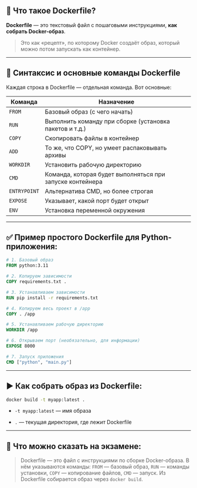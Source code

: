 
## 📄 Что такое Dockerfile?

**Dockerfile** — это текстовый файл с пошаговыми инструкциями, **как собрать Docker-образ**.

> Это как «рецепт», по которому Docker создаёт образ, который можно потом запускать как контейнер.

---

## 🔧 Синтаксис и основные команды Dockerfile

Каждая строка в Dockerfile — отдельная команда. Вот основные:

| Команда      | Назначение                                                |
| ------------ | --------------------------------------------------------- |
| `FROM`       | Базовый образ (с чего начать)                             |
| `RUN`        | Выполнить команду при сборке (установка пакетов и т.д.)   |
| `COPY`       | Скопировать файлы в контейнер                             |
| `ADD`        | То же, что COPY, но умеет распаковывать архивы            |
| `WORKDIR`    | Установить рабочую директорию                             |
| `CMD`        | Команда, которая будет выполняться при запуске контейнера |
| `ENTRYPOINT` | Альтернатива CMD, но более строгая                        |
| `EXPOSE`     | Указывает, какой порт будет открыт                        |
| `ENV`        | Установка переменной окружения                            |

---

## ✅ Пример простого Dockerfile для Python-приложения:

```Dockerfile
# 1. Базовый образ
FROM python:3.11

# 2. Копируем зависимости
COPY requirements.txt .

# 3. Устанавливаем зависимости
RUN pip install -r requirements.txt

# 4. Копируем весь проект в /app
COPY . /app

# 5. Устанавливаем рабочую директорию
WORKDIR /app

# 6. Открываем порт (необязательно, для информации)
EXPOSE 8000

# 7. Запуск приложения
CMD ["python", "main.py"]
```

---

## ▶️ Как собрать образ из Dockerfile:

```bash
docker build -t myapp:latest .
```

- `-t myapp:latest` — имя образа
    
- `.` — текущая директория, где лежит Dockerfile
    

---

## 📝 Что можно сказать на экзамене:

> Dockerfile — это файл с инструкциями по сборке Docker-образа. В нём указываются команды: `FROM` — базовый образ, `RUN` — команды установки, `COPY` — копирование файлов, `CMD` — запуск. Из Dockerfile собирается образ через `docker build`.
